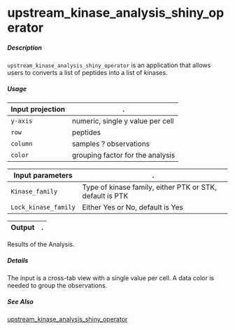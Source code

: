 # upstream_kinase_analysis_shiny_operator

##### Description

`upstream_kinase_analysis_shiny_operator` is an application that allows users to converts a list of peptides into a list of kinases. 

##### Usage

Input projection|.
---|---
`y-axis`        | numeric, single y value per cell
`row`           | peptides
`column`| samples ? observations
`color`|grouping factor for the analysis


Input parameters|.
---|---
`Kinase_family`      | Type of kinase family, either PTK or STK, default is PTK
`Lock_kinase_family` | Either Yes or No, default is Yes

Output|.
---|---
Results of the Analysis.

##### Details

The input is a cross-tab view with a single value per cell. A data color is needed to group the observations.

##### See Also

[upstream_kinase_analysis_shiny_operator](https://github.com/tercen/upstream_kinase_analysis_shiny_operator)
